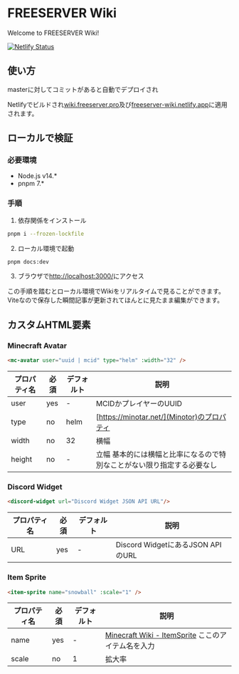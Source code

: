# FREESERVER Wiki
Welcome to FREESERVER Wiki!

[![Netlify Status](https://api.netlify.com/api/v1/badges/56a0c5fe-6a83-4aee-a478-e8e90a1e03ce/deploy-status)](https://app.netlify.com/sites/freeserver-wiki/deploys)

## 使い方
masterに対してコミットがあると自動でデプロイされ

Netlifyでビルドされ[wiki.freeserver.pro](https://wiki.freeserver.pro)及び[freeserver-wiki.netlify.app](https://freeserver-wiki.netlify.app)に適用されます。

## ローカルで検証
### 必要環境
- Node.js v14.*
- pnpm 7.*

### 手順
1. 依存関係をインストール
```sh
pnpm i --frozen-lockfile
```
2. ローカル環境で起動
```sh
pnpm docs:dev
```
3. ブラウザで[http://localhost:3000/](http://localhost:3000/)にアクセス

この手順を踏むとローカル環境でWikiをリアルタイムで見ることができます。
Viteなので保存した瞬間記事が更新されてほんとに見たまま編集ができます。

## カスタムHTML要素

### Minecraft Avatar
``` html
<mc-avatar user="uuid | mcid" type="helm" :width="32" />
```
| プロパティ名 | 必須  | デフォルト | 説明 |
| ------------| ----- | --------- | ---- |
| user        | yes   | \-        | MCIDかプレイヤーのUUID |
| type        | no    | helm      | [https://minotar.net/](Minotor)のプロパティ |
| width       | no    | 32        | 横幅 |
| height      | no    | \-        | 立幅 基本的には横幅と比率になるので特別なことがない限り指定する必要なし |

### Discord Widget
```html
<discord-widget url="Discord Widget JSON API URL"/>
```
| プロパティ名 | 必須  | デフォルト | 説明 |
| ------------| ----- | --------- | ---- |
| URL         | yes   | \-        | Discord WidgetにあるJSON APIのURL |

### Item Sprite
```html
<item-sprite name="snowball" :scale="1" />
``` 
| プロパティ名 | 必須  | デフォルト | 説明 |
| ------------| ----- | --------- | ---- |
| name        | yes   | \-        | [Minecraft Wiki - ItemSprite](https://minecraft.fandom.com/wiki/Template:ItemSprite) ここのアイテム名を入力 |
| scale       | no    | 1         | 拡大率 |
